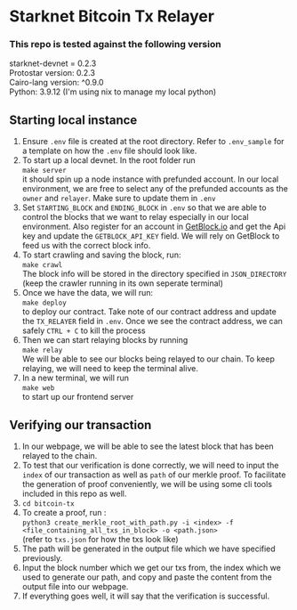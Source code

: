 # Starknet Bitcoin Tx Relayer

### This repo is tested against the following version
starknet-devnet = 0.2.3 <br>
Protostar version: 0.2.3 <br>
Cairo-lang version: ^0.9.0<br>
Python: 3.9.12 (I'm using nix to manage my local python)

## Starting local instance
1. Ensure `.env` file is created at the root directory. Refer to `.env_sample` for a template on how the `.env` file should look like.
2. To start up a local devnet. In the root folder run <br>
```make server``` <br>
it should spin up a node instance with prefunded account. In our local environment, we are free to select any of the prefunded accounts as the `owner` and `relayer`. Make sure to update them in `.env`
3. Set `STARTING_BLOCK` and `ENDING_BLOCK` in `.env` so that we are able to control the blocks that we want to relay especially in our local environment. Also register for an account in [GetBlock.io](https://getblock.io) and get the Api key and update the `GETBLOCK_API_KEY` field. We will rely on GetBlock to feed us with the correct block info.
4. To start crawling and saving the block, run: <br>
```make crawl``` <br>
The block info will be stored in the directory specified in `JSON_DIRECTORY`  (keep the crawler running in its own seperate terminal)
5. Once we have the data, we will run: <br>
```make deploy``` <br> to deploy our contract. Take note of our contract address and update the `TX_RELAYER` field in `.env`. Once we see the contract address, we can safely `CTRL + C` to kill the process
6. Then we can start relaying blocks by running <br>
```make relay``` <br> We will be able to see our blocks being relayed to our chain. To keep relaying, we will need to keep the terminal alive.
7. In a new terminal, we will run <br> ```make web``` <br> to start up our frontend server

## Verifying our transaction
1. In our webpage, we will be able to see the latest block that has been relayed to the chain.
2. To test that our verification is done correctly, we will need to input the `index` of our transaction as well as `path` of our merkle proof. To facilitate the generation of proof conveniently, we will be using some cli tools included in this repo as well.
3. ```cd bitcoin-tx```
4. To create a proof, run : <br>
```python3 create_merkle_root_with_path.py -i <index> -f <file_containing_all_txs_in_block> -o <path.json>``` <br>
(refer to `txs.json` for how the txs look like)
5. The path will be generated in the output file which we have specified previously.
6. Input the block number which we get our txs from, the index which we used to generate our path, and copy and paste the content from the output file into our webpage.
7. If everything goes well, it will say that the verification is successful.